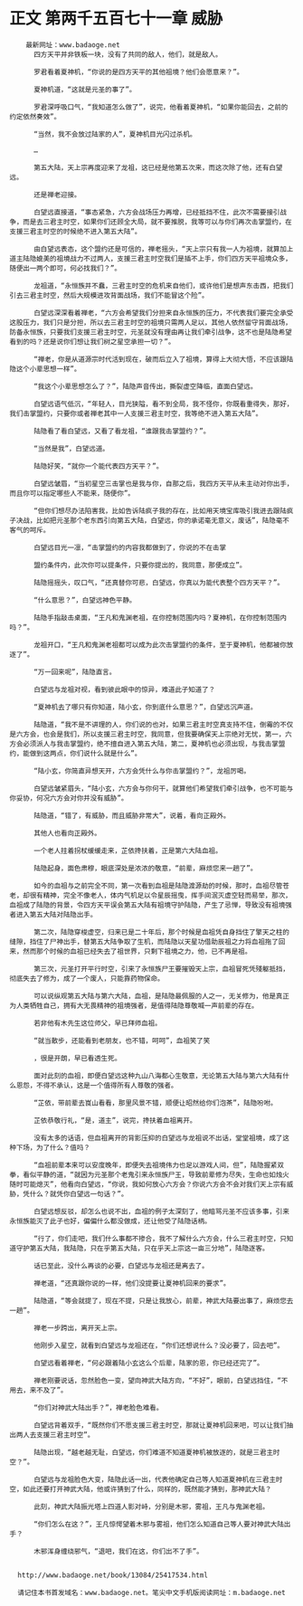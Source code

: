 # 正文 第两千五百七十一章 威胁
        最新网址：www.badaoge.net
          四方天平并非铁板一块，没有了共同的敌人，他们，就是敌人。
      
          罗君看着夏神机，“你说的是四方天平的其他祖境？他们会愿意来？”。
      
          夏神机道，“这就是元圣的事了”。
      
          罗君深呼吸口气，“我知道怎么做了”，说完，他看着夏神机，“如果你能回去，之前的约定依然奏效”。
      
          “当然，我不会放过陆家的人”，夏神机目光闪过杀机。
      
          …
      
          第五大陆，天上宗再度迎来了龙祖，这已经是他第五次来，而这次除了他，还有白望远。
      
          还是禅老迎接。
      
          白望远直接道，“事态紧急，六方会战场压力再增，已经抵挡不住，此次不需要接引战争，而是去三君主时空，如果你们还顾全大局，就不要推脱，我等可以与你们再次击掌盟约，在支援三君主时空的时候绝不进入第五大陆”。
      
          由白望远表态，这个盟约还是可信的，禅老摇头，“天上宗只有我一人为祖境，就算加上道主陆隐媲美的祖境战力不过两人，支援三君主时空我们是插不上手，你们四方天平祖境众多，随便出一两个即可，何必找我们？”。
      
          龙祖道，“永恒族并不蠢，三君主时空的危机来自他们，或许他们是想声东击西，把我们引去三君主时空，然后大规模进攻背面战场，我们不能冒这个险”。
      
          白望远深深看着禅老，“六方会希望我们分担来自永恒族的压力，不代表我们要完全承受这股压力，我们只是分担，所以去三君主时空的祖境只需两人足以，其他人依然留守背面战场，防备永恒族，只要我们支援三君主时空，元圣就没有理由再让我们牵引战争，这不也是陆隐希望看到的吗？还是说你们想让我们树之星空承担一切？”。
      
          “禅老，你是从道源宗时代活到现在，破而后立入了祖境，算得上大彻大悟，不应该跟陆隐这个小辈思想一样”。
      
          “我这个小辈思想怎么了？”，陆隐声音传出，撕裂虚空降临，直面白望远。
      
          白望远语气低沉，“年轻人，目光狭隘，看不到全局，我不怪你，你既看重得失，那好，我们击掌盟约，只要你或者禅老其中一人支援三君主时空，我等绝不进入第五大陆”。
      
          陆隐看了看白望远，又看了看龙祖，“谁跟我击掌盟约？”。
      
          “当然是我”，白望远道。
      
          陆隐好笑，“就你一个能代表四方天平？”。
      
          白望远皱眉，“当初星空三击掌也是我与你，自那之后，我四方天平从未主动对你出手，而且你可以指定哪些人不能来，随便你”。
      
          “但你们想尽办法陷害我，比如告诉陆疯子我的存在，比如用天境宝库吸引我进去跟陆疯子决战，比如把元圣那个老东西引向第五大陆，白望远，你的承诺毫无意义，废话”，陆隐毫不客气的呵斥。
      
          白望远目光一凛，“击掌盟约的内容我都做到了，你说的不在击掌
      
          盟约条件内，此次你可以提条件，只要你提出的，我同意，那便成立”。
      
          陆隐摇摇头，叹口气，“还真替你可悲，白望远，你真以为能代表整个四方天平？”。
      
          “什么意思？”，白望远神色平静。
      
          陆隐手指敲击桌面，“王凡和鬼渊老祖，在你控制范围内吗？夏神机，在你控制范围内吗？”。
      
          龙祖开口，“王凡和鬼渊老祖都可以成为此次击掌盟约的条件，至于夏神机，他都被你放逐了”。
      
          “万一回来呢”，陆隐直言。
      
          白望远与龙祖对视，看到彼此眼中的惊异，难道此子知道了？
      
          “夏神机去了哪只有你知道，陆小玄，你到底什么意思？”，白望远沉声道。
      
          陆隐道，“我不是不讲理的人，你们说的也对，如果三君主时空真支持不住，倒霉的不仅是六方会，也会是我们，所以支援三君主时空，我同意，但我要确保天上宗绝对无忧，第一，六方会必须派人与我击掌盟约，绝不擅自进入第五大陆，第二，夏神机也必须出现，与我击掌盟约，能做到这两点，你们说什么就是什么”。
      
          “陆小玄，你简直异想天开，六方会凭什么与你击掌盟约？”，龙祖厉喝。
      
          白望远皱紧眉头，“陆小玄，六方会与你何干，就算他们希望我们牵引战争，也不可能与你妥协，何况六方会对你并没有威胁”。
      
          陆隐道，“错了，有威胁，而且威胁非常大”，说着，看向正殿外。
      
          其他人也看向正殿外。
      
          一个老人拄着拐杖缓缓走来，芷依搀扶着，正是第六大陆血祖。
      
          陆隐起身，面色肃穆，眼底深处是浓浓的敬意，“前辈，麻烦您来一趟了”。
      
          如今的血祖与之前完全不同，第一次看到血祖是陆隐渡源劫的时候，那时，血祖尽管苍老，却很有精神，完全不像老人，体内气机足以令星辰摇曳，挥手间泯灭虚空轻而易举，那次，血祖成了陆隐的背景，令四方天平误会第五大陆有祖境守护陆隐，产生了忌惮，导致没有祖境强者进入第五大陆对陆隐出手。
      
          第二次，陆隐穿梭虚空，归来已是二十年后，那个时候是血祖凭自身挡住了擎天之柱的缝隙，挡住了尸神出手，替第五大陆争取了生机，而陆隐以天星功借助辰祖之力将血祖拖了回来，然而那个时候的血祖已经失去了祖世界，只剩下祖境之力，他，已不再是祖。
      
          第三次，元圣打开平行时空，引来了永恒族尸王要摧毁天上宗，血祖冒死凭殘躯抵挡，彻底失去了修为，成了一个废人，只能靠药物保命。
      
          可以说纵观第五大陆与第六大陆，血祖，是陆隐最佩服的人之一，无关修为，他是真正为人类牺牲自己，拥有大无畏精神的祖境强者，是值得陆隐尊敬喊一声前辈的存在。
      
          若非他有木先生这位师父，早已拜师血祖。
      
          “就当散步，还能看到老朋友，也不错，呵呵”，血祖笑了笑
      
          ，很是开朗，早已看透生死。
      
          面对此刻的血祖，即便白望远这种九山八海都心生敬意，无论第五大陆与第六大陆有什么恩怨，不得不承认，这是一个值得所有人尊敬的强者。
      
          “芷依，带前辈去崀山看看，那里风景不错，顺便让昭然给你们泡茶”，陆隐吩咐。
      
          芷依恭敬行礼，“是，道主”，说完，搀扶着血祖离开。
      
          没有太多的话语，但血祖离开的背影压抑的白望远与龙祖说不出话，堂堂祖境，成了这种下场，为了什么？值吗？
      
          “血祖前辈本来可以安度晚年，即便失去祖境伟力也足以游戏人间，但”，陆隐握紧双拳，看似平静的道，“就因为元圣那个老鬼引来永恒族尸王，导致前辈修为尽失，生命也如烛火随时可能熄灭”，他看向白望远，“你说，我如何放心六方会？你说六方会不会对我们天上宗有威胁，凭什么？就凭你白望远一句话？”。
      
          白望远想反驳，却怎么也说不出，血祖的例子太深刻了，他暗骂元圣不应该多事，引来永恒族能灭了此子也好，偏偏什么都没做成，还让他受了陆隐话柄。
      
          “行了，你们走吧，我们什么事都不掺合，我不了解什么六方会，什么三君主时空，只知道守护第五大陆，我陆隐，只在乎第五大陆，只在乎天上宗这一亩三分地”，陆隐逐客。
      
          话已至此，没什么再谈的必要，白望远与龙祖还是离去了。
      
          禅老道，“还真跟你说的一样，他们没提要让夏神机回来的要求”。
      
          陆隐道，“等会就提了，现在不提，只是让我放心，前辈，神武大陆要出事了，麻烦您去一趟”。
      
          禅老一步跨出，离开天上宗。
      
          他刚步入星空，就看到白望远与龙祖还在，“你们还想说什么？没必要了，回去吧”。
      
          白望远看着禅老，“何必跟着陆小玄这么个后辈，陆家的恩，你已经还完了”。
      
          禅老刚要说话，忽然脸色一变，望向神武大陆方向，“不好”，眼前，白望远挡住，“不用去，来不及了”。
      
          “你们对神武大陆出手？”，禅老脸色难看。
      
          白望远背着双手，“既然你们不愿支援三君主时空，那就让夏神机回来吧，可以让我们抽出两人去支援三君主时空”。
      
          陆隐出现，“越老越无耻，白望远，你们难道不知道夏神机被放逐的，就是三君主时空？”。
      
          白望远与龙祖脸色大变，陆隐此话一出，代表他确定自己等人知道夏神机在三君主时空，如此还要打开神武大陆，他或许猜到了什么，同样的，既然能才猜到，那神武大陆？
      
          此刻，神武大陆振光塔上四道人影对峙，分别是木邪，雾祖，王凡与鬼渊老祖。
      
          “你们怎么在这？”，王凡惊愕望着木邪与雾祖，他们怎么知道自己等人要对神武大陆出手？
      
          木邪浑身缠绕邪气，“退吧，我们在这，你们出不了手”。
      
      
      http://www.badaoge.net/book/13084/25417534.html
      
      请记住本书首发域名：www.badaoge.net。笔尖中文手机版阅读网址：m.badaoge.net